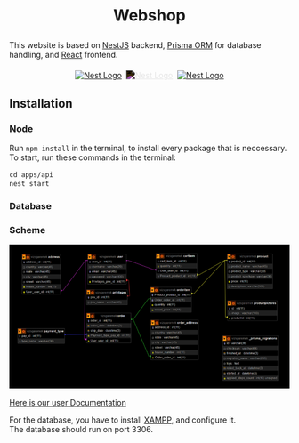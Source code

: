 # <p style="text-align: center">Webshop</p>

This website is based on [NestJS](https://nestjs.com/) backend, [Prisma ORM](https://www.prisma.io/) for database handling, and [React](https://react.dev/) frontend.

<p style="text-align: center">
  <a href="http://nestjs.com/" target="blank"><img src="https://nestjs.com/img/logo-small.svg" width="90" alt="Nest Logo" /></a>
  <img src="https://cdn.icon-icons.com/icons2/834/PNG/512/plus_icon-icons.com_66718.png" width="50" style="margin-bottom: 20px; filter: invert(100%)" alt="">
  <a href="http://nestjs.com/" target="blank"><img src="https://cdn.worldvectorlogo.com/logos/prisma-3.svg" width="70" style="filter: invert(100%)" alt="Nest Logo" /></a>
  <img src="https://cdn.icon-icons.com/icons2/834/PNG/512/plus_icon-icons.com_66718.png" width="50" style="margin-bottom: 20px; filter: invert(100%)" alt="">
  <a href="http://nestjs.com/" target="blank"><img src="https://upload.wikimedia.org/wikipedia/commons/thumb/a/a7/React-icon.svg/2300px-React-icon.svg.png" width="100" alt="Nest Logo" /></a>
</p>

## Installation

### Node

Run ```npm install``` in the terminal, to install every package that is neccessary.<br/>
To start, run these commands in the terminal:

```shell
cd apps/api
nest start
```

### Database

### Scheme
<img src="public/database.png">

[Here is our user Documentation](https://docs.google.com/document/d/1R06U-Mz__3be0curDXcm569DYGjBG380nZ9FCs628QI/edit?usp=sharing)

For the database, you have to install [XAMPP](https://www.apachefriends.org/download.html), and configure it. <br/>
The database should run on port 3306.
